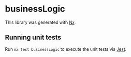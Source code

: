 # businessLogic

This library was generated with [Nx](https://nx.dev).

## Running unit tests

Run `nx test businessLogic` to execute the unit tests via [Jest](https://jestjs.io).

